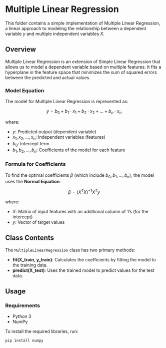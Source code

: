 # Multiple Linear Regression

This folder contains a simple implementation of Multiple Linear Regression, a linear approach to modeling the relationship between a dependent variable $y$ and multiple independent variables $X$.

## Overview

Multiple Linear Regression is an extension of Simple Linear Regression that allows us to model a dependent variable based on multiple features. It fits a hyperplane in the feature space that minimizes the sum of squared errors between the predicted and actual values.

### Model Equation

The model for Multiple Linear Regression is represented as:

$$
y = b_0 + b_1 \cdot x_1 + b_2 \cdot x_2 + \dots + b_n \cdot x_n
$$

where:
- $y$: Predicted output (dependent variable)
- $x_1, x_2, \dots, x_n$: Independent variables (features)
- $b_0$: Intercept term
- $b_1, b_2, \dots, b_n$: Coefficients of the model for each feature

### Formula for Coefficients

To find the optimal coefficients $\beta$ (which include $b_0, b_1, \dots, b_n$), the model uses the **Normal Equation**:

$$
\beta = (X^T X)^{-1} X^T y
$$

where:
- $X$: Matrix of input features with an additional column of 1’s (for the intercept)
- $y$: Vector of target values

## Class Contents

The `MultipleLinearRegression` class has two primary methods:
- **fit(X_train, y_train)**: Calculates the coefficients by fitting the model to the training data.
- **predict(X_test)**: Uses the trained model to predict values for the test data.

## Usage

### Requirements

- Python 3
- NumPy

To install the required libraries, run:

```bash
pip install numpy
